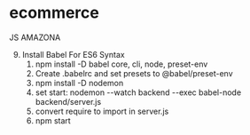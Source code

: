 # ecommerce

JS AMAZONA

9. Install Babel For ES6 Syntax
    1. npm install -D babel core, cli, node, preset-env
    2. Create .babelrc and set presets to @babel/preset-env
    3. npm install -D nodemon
    4. set start: nodemon --watch backend --exec babel-node backend/server.js
    5. convert require to import in server.js
    6. npm start
 
    